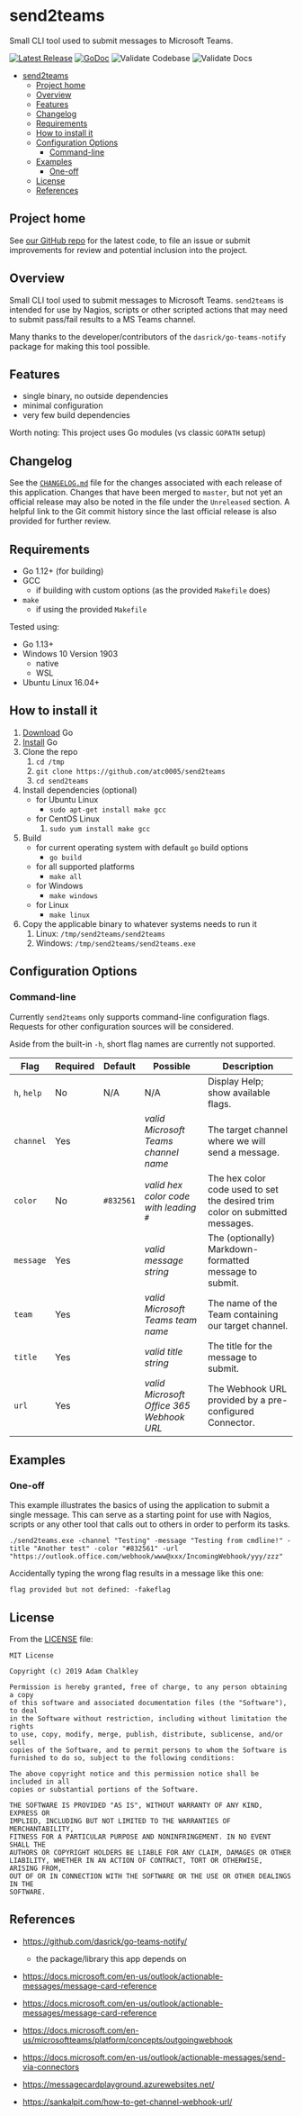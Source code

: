 # send2teams

Small CLI tool used to submit messages to Microsoft Teams.

[![Latest Release](https://img.shields.io/github/release/atc0005/send2teams.svg?style=flat-square)](https://github.com/atc0005/send2teams/releases/latest)
[![GoDoc](https://godoc.org/github.com/atc0005/send2teams?status.svg)](https://godoc.org/github.com/atc0005/send2teams)
![Validate Codebase](https://github.com/atc0005/send2teams/workflows/Validate%20Codebase/badge.svg)
![Validate Docs](https://github.com/atc0005/send2teams/workflows/Validate%20Docs/badge.svg)

- [send2teams](#send2teams)
  - [Project home](#project-home)
  - [Overview](#overview)
  - [Features](#features)
  - [Changelog](#changelog)
  - [Requirements](#requirements)
  - [How to install it](#how-to-install-it)
  - [Configuration Options](#configuration-options)
    - [Command-line](#command-line)
  - [Examples](#examples)
    - [One-off](#one-off)
  - [License](#license)
  - [References](#references)

## Project home

See [our GitHub repo](https://github.com/atc0005/send2teams) for the latest
code, to file an issue or submit improvements for review and potential
inclusion into the project.

## Overview

Small CLI tool used to submit messages to Microsoft Teams. `send2teams` is
intended for use by Nagios, scripts or other scripted actions that may need to
submit pass/fail results to a MS Teams channel.

Many thanks to the developer/contributors of the `dasrick/go-teams-notify`
package for making this tool possible.

## Features

- single binary, no outside dependencies
- minimal configuration
- very few build dependencies

Worth noting: This project uses Go modules (vs classic `GOPATH` setup)

## Changelog

See the [`CHANGELOG.md`](CHANGELOG.md) file for the changes associated with
each release of this application. Changes that have been merged to `master`,
but not yet an official release may also be noted in the file under the
`Unreleased` section. A helpful link to the Git commit history since the last
official release is also provided for further review.

## Requirements

- Go 1.12+ (for building)
- GCC
  - if building with custom options (as the provided `Makefile` does)
- `make`
  - if using the provided `Makefile`

Tested using:

- Go 1.13+
- Windows 10 Version 1903
  - native
  - WSL
- Ubuntu Linux 16.04+

## How to install it

1. [Download](https://golang.org/dl/) Go
1. [Install](https://golang.org/doc/install) Go
1. Clone the repo
   1. `cd /tmp`
   1. `git clone https://github.com/atc0005/send2teams`
   1. `cd send2teams`
1. Install dependencies (optional)
   - for Ubuntu Linux
     - `sudo apt-get install make gcc`
   - for CentOS Linux
     1. `sudo yum install make gcc`
1. Build
   - for current operating system with default `go` build options
     - `go build`
   - for all supported platforms
      - `make all`
   - for Windows
      - `make windows`
   - for Linux
     - `make linux`
1. Copy the applicable binary to whatever systems needs to run it
   1. Linux: `/tmp/send2teams/send2teams`
   1. Windows: `/tmp/send2teams/send2teams.exe`

## Configuration Options

### Command-line

Currently `send2teams` only supports command-line configuration flags.
Requests for other configuration sources will be considered.

Aside from the built-in `-h`, short flag names are currently not supported.

| Flag        | Required | Default   | Possible                                 | Description                                                                  |
| ----------- | -------- | --------- | ---------------------------------------- | ---------------------------------------------------------------------------- |
| `h`, `help` | No       | N/A       | N/A                                      | Display Help; show available flags.                                          |
| `channel`   | Yes      |           | *valid Microsoft Teams channel name*     | The target channel where we will send a message.                             |
| `color`     | No       | `#832561` | *valid hex color code with leading `#`*  | The hex color code used to set the desired trim color on submitted messages. |
| `message`   | Yes      |           | *valid message string*                   | The (optionally) Markdown-formatted message to submit.                       |
| `team`      | Yes      |           | *valid Microsoft Teams team name*        | The name of the Team containing our target channel.                          |
| `title`     | Yes      |           | *valid title string*                     | The title for the message to submit.                                         |
| `url`       | Yes      |           | *valid Microsoft Office 365 Webhook URL* | The Webhook URL provided by a pre-configured Connector.                      |

## Examples

### One-off

This example illustrates the basics of using the application to submit a
single message. This can serve as a starting point for use with Nagios,
scripts or any other tool that calls out to others in order to perform its
tasks.

```ShellSession
./send2teams.exe -channel "Testing" -message "Testing from cmdline!" -title "Another test" -color "#832561" -url "https://outlook.office.com/webhook/www@xxx/IncomingWebhook/yyy/zzz"
```

Accidentally typing the wrong flag results in a message like this one:

```
flag provided but not defined: -fakeflag
```

## License

From the [LICENSE](LICENSE) file:

```license
MIT License

Copyright (c) 2019 Adam Chalkley

Permission is hereby granted, free of charge, to any person obtaining a copy
of this software and associated documentation files (the "Software"), to deal
in the Software without restriction, including without limitation the rights
to use, copy, modify, merge, publish, distribute, sublicense, and/or sell
copies of the Software, and to permit persons to whom the Software is
furnished to do so, subject to the following conditions:

The above copyright notice and this permission notice shall be included in all
copies or substantial portions of the Software.

THE SOFTWARE IS PROVIDED "AS IS", WITHOUT WARRANTY OF ANY KIND, EXPRESS OR
IMPLIED, INCLUDING BUT NOT LIMITED TO THE WARRANTIES OF MERCHANTABILITY,
FITNESS FOR A PARTICULAR PURPOSE AND NONINFRINGEMENT. IN NO EVENT SHALL THE
AUTHORS OR COPYRIGHT HOLDERS BE LIABLE FOR ANY CLAIM, DAMAGES OR OTHER
LIABILITY, WHETHER IN AN ACTION OF CONTRACT, TORT OR OTHERWISE, ARISING FROM,
OUT OF OR IN CONNECTION WITH THE SOFTWARE OR THE USE OR OTHER DEALINGS IN THE
SOFTWARE.

```

## References

- <https://github.com/dasrick/go-teams-notify/>
  - the package/library this app depends on

- <https://docs.microsoft.com/en-us/outlook/actionable-messages/message-card-reference>
- <https://docs.microsoft.com/en-us/outlook/actionable-messages/message-card-reference>
- <https://docs.microsoft.com/en-us/microsoftteams/platform/concepts/outgoingwebhook>
- <https://docs.microsoft.com/en-us/outlook/actionable-messages/send-via-connectors>
- <https://messagecardplayground.azurewebsites.net/>

- <https://sankalpit.com/how-to-get-channel-webhook-url/>
